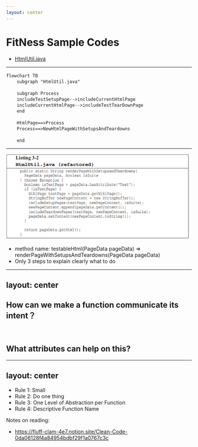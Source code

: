 ```yaml
---
layout: center
---
```


# FitNess Sample Codes
- [HtmlUtil.java](https://kingland.atlassian.net/wiki/spaces/~fralv%40ksd.kingland.cc/pages/123241624/Clean+Code+-+Function)

<!-- 
书中的第三章的内容比较多，为了便于大家理解和掌握，我们会分成多节课程来讲解，这节课只会涉及到第三章的一部分内容。

与其说是课程，不如说是咱们大家一起学习一下书中的内容。 课程内容也主要是书中的原本的内容， 原汁原味，没有做个人加工输出，但是对于书中一些理论性的东西，我只是分享一下我个人的经验以便理论落地。

大家可以看一下书中提供的样例代码，可以尝试着是否可以在几分钟内知道它到底要做什么事情。可能有点同学已经看过了，那也默默的再看不一边，不许砸场子哈。


为了方便大家理解代码，我可以额外一点信息关于Fitness这个框架
Fitness是一个集成测试框架。
Fitness本身就是一个Wiki系统，可以通过Wiki来管理我们的测试用例和展示测试结果，最后生成report的展示。 Wiki 是一个网上共同协作的超文本系统。

Fitness其中一部分就是wiki， 在页面上展示test case 和 test suit。

但是，有了这相关背景，我们也只是大概知道，好像是构建一个测试页面，但是我们还是很难在短时间内请了解清楚这其中的一些细节。

更何况当我们在对相关背景不太熟悉的情况下，阅读起来这样的代码会更加困难。

那这段代码到底做了什么样的事情， 在几分钟内并且是第一次读这段代码的同学， 有谁可以说下。
-->

---

```mermaid {scale: 0.9}
flowchart TB
    subgraph "HtmlUtil.java"

    subgraph Process
    includeTestSetupPage-->includeCurrentHtmlPage
    includeCurrentHtmlPage-->includeTestTearDownPage
    end

    HtmlPage==>Process
    Process==>NewHtmlPageWithSetupsAndTeardowns

    end
```

<!-- 

我是读了好一会才完全明白它到底要做什么，在很快速的浏览一遍后，我只是大概清楚好像是和测试页面相关的东西。

其实这么一大坨的代码，也就是仅仅是完成了一件很简单的事情，就是输入一个测试页面，然后函数会给这个测试页面首尾分别加上setuppage和teardownpage，然后返回回去。

现在我们大概清楚了这个方法所做的事情，我们一起简单的过一下这个代码的内容。
...
1. 首先判断这是不是一个测试页面，如果不是什么都不做就返回
2. 是的话，继续。。。。
...
那按照上面图中的流程, 作者给我们做了一下简单的代码重构， 我们来看看效果
-->

---

<img src="/images/Listing32.PNG" class="m-1 h-60 rounded shadow" />

- method name: testableHtml(PageData pageData) => renderPageWithSetupsAndTeardowns(PageData pageData)
- Only 3 steps to explain clearly what to do

<!-- 
这是重构后的代码，它都做了什么样的重构
1. 一是重新修改方法名字，以动词开头来清晰地表达它要做的事情。
2. 二是将suitsetup和setup page的相关操作都重新定义到include
SetupPages()方法里， 将teardown和suitteardown page的相关操作都重新定义到了includeTeardownpages()
3. 这样在这个方法种，仅仅是通过简单的几步走，就可以清楚这个方法到底要做什么。这样它首先需要判断一下，这个页面是一个test page，然后，才需要去设置setup和teardown，否则什么都不做，原封不动的返回这个页面。
-->

---
layout: center
---

## How can we make a function communicate its intent？

<br>

## What attributes can help on this?

<!-- 
- 那么我们怎么能让函数方法清晰的表达它的意图
- 有什么样的属性可以帮助我们呢
-->
---
layout: center
---

- Rule 1: Small
- Rule 2: Do one thing
- Rule 3: One Level of Abstraction per Function
- Rule 4: Descriptive Function Name


Notes on reading:
- https://fluff-clam-4e7.notion.site/Clean-Code-0da06128f4a84954bdbf29f1a0767c3c

<!-- 
- 这是我们今天要讲的主要内容，small ***
- 这只是第三章的一部分内容， 第三章内容理解起来还是需要好好花点时间的，我们一步一步来
- 同样提供了个人的读书笔记，快餐版， 建议是在已经读完书后有一定的理解后，再想快速浏览使用，而不是只看这个笔记，不读书。 快餐版是无法代替你在读书过程中自己的体会的。
-->